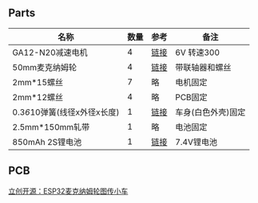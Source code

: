 ## Parts
名称 | 数量 | 参考 | 备注
---- | ---- | ---- | ----
GA12-N20减速电机 | 4 | [链接](https://item.taobao.com/item.htm?spm=a1z09.2.0.0.15152e8dTfVwSb&id=622257842920&_u=hvq3cm4e683) | 6V 转速300
50mm麦克纳姆轮 | 4 | [链接](https://item.taobao.com/item.htm?spm=a1z09.2.0.0.2f0c2e8dhkxCwT&id=684936282099&_u=hvq3cm45ea7) | 带联轴器和螺丝
2mm*15螺丝|7|略|电机固定
2mm*12螺丝|4|略|PCB固定
0.3*6*10弹簧(线径x外径x长度)|1|[链接](https://detail.tmall.com/item.htm?_u=qvq3cm4c20a&id=610183000226&spm=a1z09.2.0.0.2f0d2e8dxNMAea)|车身(白色外壳)固定
2.5mm*150mm轧带|1|略|电池固定
850mAh 2S锂电池|1|[链接](https://item.taobao.com/item.htm?spm=a230r.1.14.16.70e7141eRGSpv6&id=546674872273&ns=1&abbucket=11#detail)|7.4V锂电池

## PCB
[立创开源：ESP32麦克纳姆轮图传小车](https://oshwhub.com/leesophia_bilibili/ESP32CAMRoverLite)